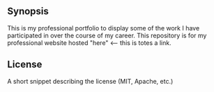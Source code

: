 
## Synopsis

This is my professional portfolio to display some of the work I have participated in over the course of my career. This repository is for my professional website hosted "here" <-- this is totes a link.

## License

A short snippet describing the license (MIT, Apache, etc.)
